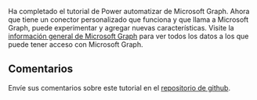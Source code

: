 <!-- markdownlint-disable MD002 MD041 -->

Ha completado el tutorial de Power automatizar de Microsoft Graph. Ahora que tiene un conector personalizado que funciona y que llama a Microsoft Graph, puede experimentar y agregar nuevas características. Visite la [información general de Microsoft Graph](/graph/overview) para ver todos los datos a los que puede tener acceso con Microsoft Graph.

## <a name="feedback"></a>Comentarios

Envíe sus comentarios sobre este tutorial en el [repositorio de github](https://github.com/microsoftgraph/msgraph-training-powerautomate).

